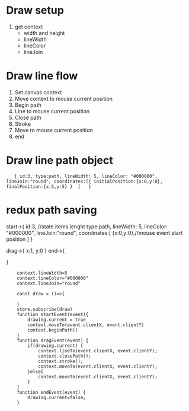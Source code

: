 # Draw setup
1. get context
    - width and height
    - lineWidth
    - lineColor
    - lineJoin
    
# Draw line flow
1. Set canvas context
2. Move context to mouse current position
3. Begin path
4. Line to mouse current position
5. Close path
6. Stroke
7. Move to mouse current position
8. end

# Draw line path object
`   
    {
        id:3,
        type:path,
        lineWidth: 5,
        lineColor: "#000000",
        lineJoin:"round",
        coordinates:[{
            initialPosition:{x:0,y:0},
            finalPosition:{x:5,y:5}
        }  ]  
    }
`
# redux path saving
start->{
    id:3, //state.items.lenght
        type:path,
        lineWidth: 5,
        lineColor: "#000000",
        lineJoin:"round",
        coordinates:[
            {x:0,y:0},//mouse event start position
          ] 
}

drag->{ 
    x:1,
    y:0
}
end->{ 

}



        context.lineWidth=5
        context.lineColor="#000000"
        context.lineJoin="round"

        const draw = ()=>{

        }
        store.subscribe(draw)
        function startEvent(event){
            drawing.current = true
            context.moveTo(event.clientX, event.clientY)
            context.beginPath()
        }
        function dragEvent(event) {
            if(drawing.current) {
                context.lineTo(event.clientX, event.clientY);
                context.closePath();
                context.stroke();
                context.moveTo(event.clientX, event.clientY);
            }else{
                context.moveTo(event.clientX, event.clientY);
            }
        }
        function endEvent(event) {
            drawing.current=false;
        }
